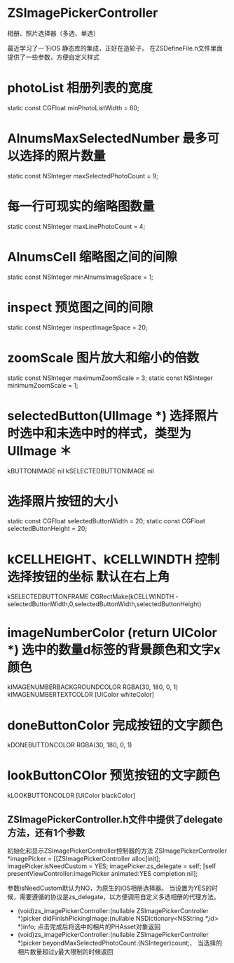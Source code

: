 # ZSImagePickerController
相册、照片选择器（多选、单选）

最近学习了一下iOS 静态库的集成，正好在造轮子。
在ZSDefineFile.h文件里面提供了一些参数，方便自定义样式

# photoList  相册列表的宽度

static const CGFloat   minPhotoListWidth = 80;

# AlnumsMaxSelectedNumber  最多可以选择的照片数量

static const NSInteger maxSelectedPhotoCount = 9;

# 每一行可现实的缩略图数量

static const NSInteger maxLinePhotoCount = 4;

# AlnumsCell 缩略图之间的间隙

static const NSInteger minAlnumsImageSpace = 1;

# inspect  预览图之间的间隙

static const NSInteger inspectImageSpace = 20;

# zoomScale 图片放大和缩小的倍数

static const NSInteger maximumZoomScale = 3;
static const NSInteger minimumZoomScale = 1;

# selectedButton(UIImage *)  选择照片时选中和未选中时的样式，类型为UIImage ＊ 
 kBUTTONIMAGE nil
 kSELECTEDBUTTONIMAGE nil

# 选择照片按钮的大小
static const CGFloat selectedButtonWidth  = 20;
static const CGFloat selectedButtonHeight = 20;

# kCELLHEIGHT、kCELLWINDTH  控制选择按钮的坐标 默认在右上角
 kSELECTEDBUTTONFRAME CGRectMake(kCELLWINDTH - selectedButtonWidth,0,selectedButtonWidth,selectedButtonHeight)
 
# imageNumberColor (return UIColor *) 选中的数量d标签的背景颜色和文字x颜色
 kIMAGENUMBERBACKGROUNDCOLOR RGBA(30, 180, 0, 1)
 kIMAGENUMBERTEXTCOLOR [UIColor whiteColor]

# doneButtonColor 完成按钮的文字颜色
 kDONEBUTTONCOLOR RGBA(30, 180, 0, 1)

# lookButtonCOlor 预览按钮的文字颜色
 kLOOKBUTTONCOLOR [UIColor blackColor]
 
## ZSImagePickerController.h文件中提供了delegate方法，还有1个参数
 
 初始化和显示ZSImagePickerController控制器的方法
 ZSImagePickerController *imagePicker = [[ZSImagePickerController alloc]init];
 imagePicker.isNeedCustom = YES;
 imagePicker.zs_delegate = self;
 [self presentViewController:imagePicker animated:YES completion:nil];

参数isNeedCustom默认为NO，为原生的iOS相册选择器。
当设置为YES的时候，需要遵循的协议是zs_delegate，以方便调用自定义多选相册的代理方法。
- (void)zs_imagePickerController:(nullable ZSImagePickerController *)picker didFinishPickingImage:(nullable NSDictionary<NSString *,id> *)info;
点击完成后将选中的相片的PHAsset对象返回
- (void)zs_imagePickerController:(nullable ZSImagePickerController *)picker beyondMaxSelectedPhotoCount:(NSInteger)count;、
当选择的相片数量超过y最大限制的时候返回
